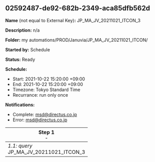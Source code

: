 ## 02592487-de92-682b-2349-aca85dfb562d

**Name** (not equal to External Key)**:** JP_MA_JV_20211021_ITCON_3

**Description:** n/a

**Folder:** my automations/PROD/Januvia/JP_MA_JV_20211021_ITCON/

**Started by:** Schedule

**Status:** Ready

**Schedule:**

* Start: 2021-10-22 15:20:00 +09:00
* End: 2021-10-22 15:20:00 +09:00
* Timezone: Tokyo Standard Time
* Recurrance: run only once

**Notifications:**

* Complete: msd@directus.co.jp
* Error: msd@directus.co.jp

| Step 1<br>_<small>-</small>_ |
| --- |
| _1.1: query_<br>JP_MA_JV_20211021_ITCON_3 |
